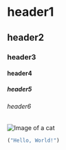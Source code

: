 # header1
## header2
### header3
#### header4
##### header5
###### header6

![Image of a cat](https://github.com/user-attachments/assets/c81a0d64-22ff-4b9e-8f8e-2694a8d454b8)

```python
("Hello, World!")

